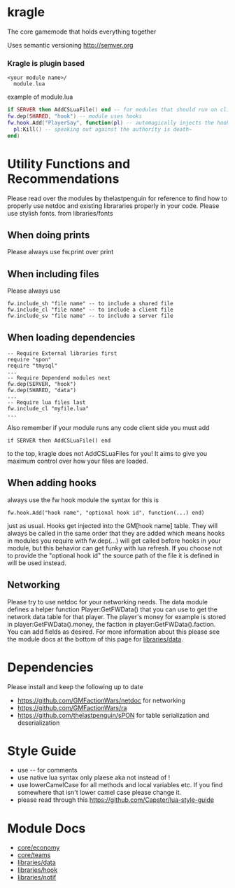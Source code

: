 # kragle
The core gamemode that holds everything together

Uses semantic versioning http://semver.org

### Kragle is plugin based
```
<your module name>/
  module.lua
```
example of module.lua
```Lua
if SERVER then AddCSLuaFile() end -- for modules that should run on client
fw.dep(SHARED, "hook") -- module uses hooks
fw.hook.Add("PlayerSay", function(pl) -- automagically injects the hook into the gamemode table
  pl:Kill() -- speaking out against the authority is death~
end)
```
# Utility Functions and Recommendations
Please read over the modules by thelastpenguin for reference to find how to properly use netdoc and existing librararies properly in your code.
Please use stylish fonts. from libraries/fonts 

## When doing prints
Please always use fw.print over print

## When including files
Please always use
```
fw.include_sh "file name" -- to include a shared file
fw.include_cl "file name" -- to include a client file
fw.include_sv "file name" -- to include a server file
```
## When loading dependencies
```
-- Require External libraries first
require "spon"
require "tmysql"
...
-- Require Dependend modules next
fw.dep(SERVER, "hook")
fw.dep(SHARED, "data")
...
-- Require lua files last
fw.include_cl "myfile.lua"
...
```
Also remember if your module runs any code client side you must add 
```
if SERVER then AddCSLuaFile() end
```
to the top, kragle does not AddCSLuaFiles for you! It aims to give you maximum control over how your files are loaded.
## When adding hooks
always use the fw hook module the syntax for this is 
```
fw.hook.Add("hook name", "optional hook id", function(...) end)
```
just as usual. Hooks get injected into the GM[hook name] table. They will always be called in the same order that they are added which means hooks in modules you require with fw.dep(...) will get called before hooks in your module, but this behavior can get funky with lua refresh. If you choose not to provide the "optional hook id" the source path of the file it is defined in will be used instead.

## Networking
Please try to use netdoc for your networking needs. The data module defines a helper function Player:GetFWData() that you can use to get the network data table for that player. The player's money for example is stored in player:GetFWData().money, the faction in player:GetFWData().faction. You can add fields as desired. For more information about this please see the module docs at the bottom of this page for [libraries/data](gamemode/libraries/data/README.md).

# Dependencies
Please install and keep the following up to date
 - https://github.com/GMFactionWars/netdoc for networking
 - https://github.com/GMFactionWars/ra
 - https://github.com/thelastpenguin/sPON for table serialization and deserialization

# Style Guide
 - use -- for comments
 - use native lua syntax only plaese aka not instead of !
 - use lowerCamelCase for all methods and local variables etc. If you find somewhere that isn't lower camel case please change it.
 - please read through this https://github.com/Capster/lua-style-guide

# Module Docs
 - [core/economy](gamemode/core/economy/README.md)
 - [core/teams](gamemode/core/teams/README.md)
 - [libraries/data](gamemode/libraries/data/README.md)
 - [libraries/hook](gamemode/libraries/hook/README.md)
 - [libraries/notif](gamemode/libraries/notif/README.md)
